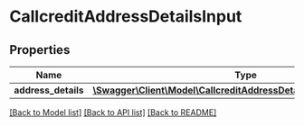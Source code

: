 # CallcreditAddressDetailsInput

## Properties
Name | Type | Description | Notes
------------ | ------------- | ------------- | -------------
**address_details** | [**\Swagger\Client\Model\CallcreditAddressDetailsInputAddressDetails**](CallcreditAddressDetailsInputAddressDetails.md) |  | [optional] 

[[Back to Model list]](../README.md#documentation-for-models) [[Back to API list]](../README.md#documentation-for-api-endpoints) [[Back to README]](../README.md)


